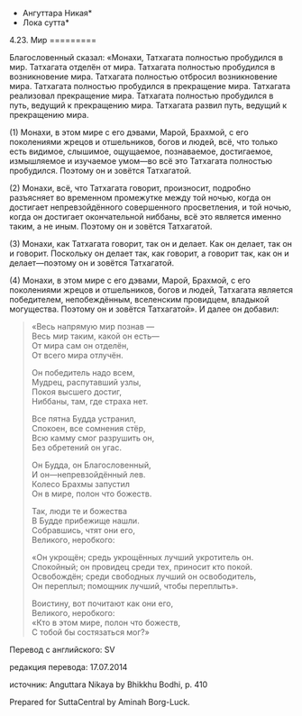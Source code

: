 * Ангуттара Никая*
* Лока сутта*

4\.23\. Мир
\=\=\=\=\=\=\=\=\=

Благословенный сказал: «Монахи, Татхагата полностью пробудился в мир\. Татхагата отделён от мира\. Татхагата полностью пробудился в возникновение мира\. Татхагата полностью отбросил возникновение мира\. Татхагата полностью пробудился в прекращение мира\. Татхагата реализовал прекращение мира\. Татхагата полностью пробудился в путь, ведущий к прекращению мира\. Татхагата развил путь, ведущий к прекращению мира\.

\(1\) Монахи, в этом мире с его дэвами, Марой, Брахмой, с его поколениями жрецов и отшельников, богов и людей, всё, что только есть видимое, слышимое, ощущаемое, познаваемое, достигаемое, измышляемое и изучаемое умом—во всё это Татхагата полностью пробудился\. Поэтому он и зовётся Татхагатой\.

\(2\) Монахи, всё, что Татхагата говорит, произносит, подробно разъясняет во временном промежутке между той ночью, когда он достигает непревзойдённого совершенного просветления, и той ночью, когда он достигает окончательной ниббаны, всё это является именно таким, а не иным\. Поэтому он и зовётся Татхагатой\.

\(3\) Монахи, как Татхагата говорит, так он и делает\. Как он делает, так он и говорит\. Поскольку он делает так, как говорит, а говорит так, как он и делает—поэтому он и зовётся Татхагатой\.

\(4\) Монахи, в этом мире с его дэвами, Марой, Брахмой, с его поколениями жрецов и отшельников, богов и людей, Татхагата является победителем, непобеждённым, вселенским провидцем, владыкой могущества\. Поэтому он и зовётся Татхагатой»\. И далее он добавил:

> «Весь напрямую мир познав —  
> Весь мир таким, какой он есть—  
> От мира сам он отделён,  
> От всего мира отлучён\.  
>   
> Он победитель надо всем,  
> Мудрец, распутавший узлы,  
> Покоя высшего достиг,  
> Ниббаны, там, где страха нет\.  
>   
> Все пятна Будда устранил,  
> Спокоен, все сомнения стёр,  
> Всю камму смог разрушить он,  
> Без обретений он угас\.  
>   
> Он Будда, он Благословенный,  
> И он—непревзойдённый лев\.  
> Колесо Брахмы запустил  
> Он в мире, полон что божеств\.  
>   
> Так, люди те и божества  
> В Будде прибежище нашли\.  
> Собравшись, чтят они его,  
> Великого, неробкого:  
>   
> «Он укрощён; средь укрощённых лучший укротитель он\.  
> Спокойный; он провидец среди тех, приносит кто покой\.  
> Освобождён; среди свободных лучший он освободитель,  
> Он переплыл; помощник лучший, чтобы переплыть»\.  
>   
> Воистину, вот почитают как они его,  
> Великого, неробкого:  
> «Кто в этом мире, полон что божеств,  
> С тобой бы состязаться мог?»

Перевод с английского: SV

редакция перевода: 17\.07\.2014

источник: Anguttara Nikaya by Bhikkhu Bodhi, p\. 410

Prepared for SuttaCentral by Aminah Borg\-Luck\.